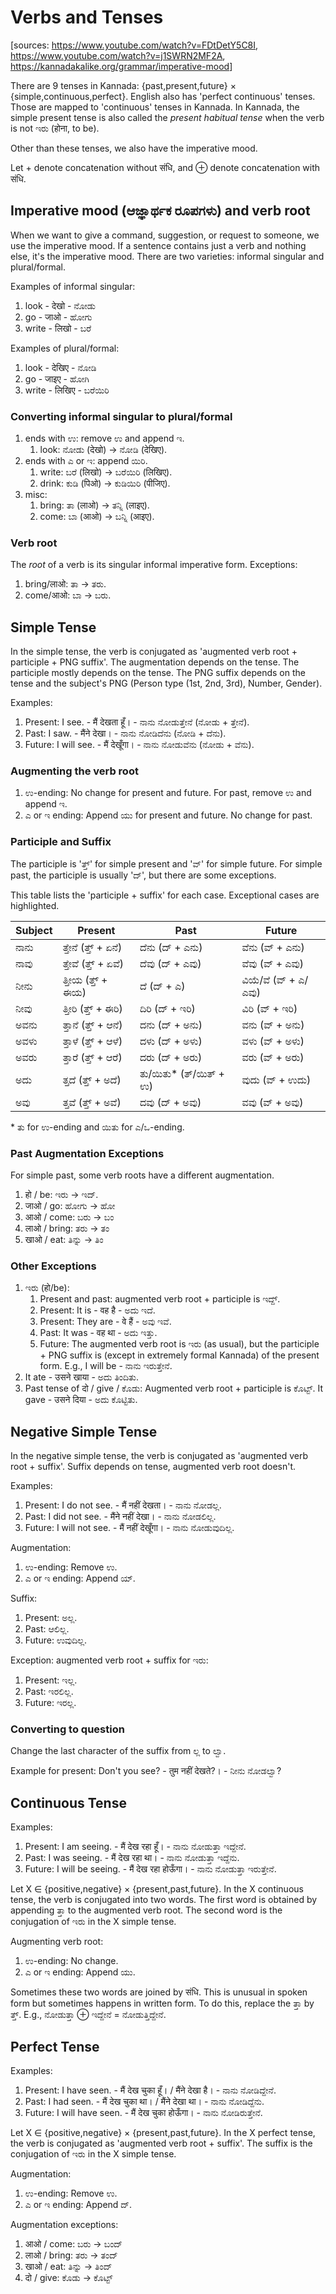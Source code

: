 # Verbs and Tenses

[sources: <https://www.youtube.com/watch?v=FDtDetY5C8I>, <https://www.youtube.com/watch?v=j1SWRN2MF2A>, <https://kannadakalike.org/grammar/imperative-mood>]

There are 9 tenses in Kannada: {past,present,future} × {simple,continuous,perfect}.
English also has 'perfect continuous' tenses. Those are mapped to 'continuous' tenses in Kannada. In Kannada, the simple present tense is also called the <em>present habitual tense</em> when the verb is not ಇರು (होना, to be).

Other than these tenses, we also have the imperative mood.

Let + denote concatenation without संधि, and ⊕ denote concatenation with संधि.

## Imperative mood (ಆಜ್ಞಾರ್ಥಕ ರೂಪಗಳು) and verb root

When we want to give a command, suggestion, or request to someone, we use the imperative mood. If a sentence contains just a verb and nothing else, it's the imperative mood. There are two varieties: informal singular and plural/formal.

Examples of informal singular:

1.  look - देखो - ನೋಡು
2.  go - जाओ - ಹೋಗು
3.  write - लिखो - ಬರೆ

Examples of plural/formal:

1.  look - देखिए - ನೋಡಿ
2.  go - जाइए - ಹೋಗಿ
3.  write - लिखिए - ಬರೆಯಿರಿ

### Converting informal singular to plural/formal

1.  ends with ಉ: remove ಉ and append ಇ.
    1.  look: ನೋಡು (देखो) → ನೋಡಿ (देखिए).
2.  ends with ಎ or ಇ: append ಯಿರಿ.
    1.  write: ಬರೆ (लिखो) → ಬರೆಯಿರಿ (लिखिए).
    2.  drink: ಕುಡಿ (पिओ) → ಕುಡಿಯಿರಿ (पीजिए).
3.  misc:
    1.  bring: ತಾ (लाओ) → ತನ್ನಿ (लाइए).
    2.  come: ಬಾ (आओ) → ಬನ್ನಿ (आइए).

### Verb root

The <em>root</em> of a verb is its singular informal imperative form.
Exceptions:

1.  bring/लाओ: ತಾ → ತರು.
2.  come/आओ: ಬಾ → ಬರು.

## Simple Tense

In the simple tense, the verb is conjugated as 'augmented verb root + participle + PNG suffix'. The augmentation depends on the tense. The participle mostly depends on the tense. The PNG suffix depends on the tense and the subject's PNG (Person type (1st, 2nd, 3rd), Number, Gender).

Examples:

1.  Present: I see. - मैं देखता हूँ। - ನಾನು ನೋಡುತ್ತೇನೆ (ನೋಡು + ತ್ತೇನೆ).
2.  Past: I saw. - मैंने देखा। - ನಾನು ನೋಡಿದೆನು (ನೋಡಿ + ದೆನು).
3.  Future: I will see. - मैं देखूँगा। - ನಾನು ನೋಡುವೆನು (ನೋಡು + ವೆನು).

### Augmenting the verb root

1.  ಉ-ending: No change for present and future. For past, remove ಉ and append ಇ.
2.  ಎ or ಇ ending: Append ಯು for present and future. No change for past.

### Participle and Suffix

The participle is 'ತ್ತ್' for simple present and 'ವ್' for simple future.
For simple past, the participle is usually 'ದ್', but there are some exceptions.

This table lists the 'participle + suffix' for each case.
Exceptional cases are highlighted.

<table>
<thead>
<tr><th>Subject</th><th>Present</th><th>Past</th><th>Future</th></tr>
</thead>
<tbody>
<tr><td>ನಾನು</td><td>ತ್ತೇನೆ (ತ್ತ್ + ಏನೆ)</td><td>ದೆನು (ದ್ + ಎನು)</td><td>ವೆನು (ವ್ + ಎನು)</td></tr>
<tr><td>ನಾವು</td><td>ತ್ತೇವೆ (ತ್ತ್ + ಏವೆ)</td><td>ದೆವು (ದ್ + ಎವು)</td><td>ವೆವು (ವ್ + ಎವು)</td></tr>
<tr><td>ನೀನು</td><td>ತ್ತೀಯ (ತ್ತ್ + ಈಯ)</td><td>ದೆ (ದ್ + ಎ)</td><td>ವಿಯೆ/ವೆ (ವ್ + ಎ/ಎವು)</td></tr>
<tr><td>ನೀವು</td><td>ತ್ತೀರಿ (ತ್ತ್ + ಈರಿ)</td><td>ದಿರಿ (ದ್ + ಇರಿ)</td><td>ವಿರಿ (ವ್ + ಇರಿ)</td></tr>
<tr><td>ಅವನು</td><td>ತ್ತಾನೆ (ತ್ತ್ + ಆನೆ)</td><td>ದನು (ದ್ + ಅನು)</td><td>ವನು (ವ್ + ಅನು)</td></tr>
<tr><td>ಅವಳು</td><td>ತ್ತಾಳೆ (ತ್ತ್ + ಆಳೆ)</td><td>ದಳು (ದ್ + ಅಳು)</td><td>ವಳು (ವ್ + ಅಳು)</td></tr>
<tr><td>ಅವರು</td><td>ತ್ತಾರೆ (ತ್ತ್ + ಆರೆ)</td><td>ದರು (ದ್ + ಅರು)</td><td>ವರು (ವ್ + ಅರು)</td></tr>
<tr><td>ಅದು</td><td>ತ್ತದೆ (ತ್ತ್ + ಅದೆ)</td><td class="warning">ತು/ಯಿತು* (ತ್/ಯಿತ್ + ಉ)</td><td>ವುದು (ವ್ + ಉದು)</td></tr>
<tr><td>ಅವು</td><td>ತ್ತವೆ (ತ್ತ್ + ಅವೆ)</td><td>ದವು (ದ್ + ಅವು)</td><td>ವವು (ವ್ + ಅವು)</td></tr>
</tbody>
</table>

\* ತು for ಉ-ending and ಯಿತು for ಎ/ಒ-ending.

### Past Augmentation Exceptions

For simple past, some verb roots have a different augmentation.

1.  हो / be: ಇರು → ಇದ್.
2.  जाओ / go: ಹೋಗು → ಹೋ
3.  आओ / come: ಬರು → ಬಂ
4.  लाओ / bring: ತರು → ತಂ
5.  खाओ / eat: ತಿನ್ನು → ತಿಂ

### Other Exceptions

1.  ಇರು (हो/be):
    1.  Present and past: augmented verb root + participle is ಇದ್ದ್.
    2.  Present: It is - वह है - ಅದು ಇದೆ.
    3.  Present: They are - वे हैं - ಅವು ಇವೆ.
    4.  Past: It was - वह था - ಅದು ಇತ್ತು.
    5.  Future: The augmented verb root is ಇರು (as usual), but the participle + PNG suffix is (except in extremely formal Kannada) of the present form. E.g., I will be - ನಾನು ಇರುತ್ತೇನೆ.
2.  It ate - उसने खाया - ಅದು ತಿಂದಿತು.
3.  Past tense of दो / give / ಕೊಡು: Augmented verb root + participle is ಕೊಟ್ಟ್.
    It gave - उसने दिया - ಅದು ಕೊಟ್ಟಿತು.

## Negative Simple Tense

In the negative simple tense, the verb is conjugated as 'augmented verb root + suffix'. Suffix depends on tense, augmented verb root doesn't.

Examples:

1.  Present: I do not see. - मैं नहीं देखता। - ನಾನು ನೋಡಲ್ಲ.
2.  Past: I did not see. - मैंने नहीं देखा। - ನಾನು ನೋಡಲಿಲ್ಲ.
3.  Future: I will not see. - मैं नहीं देखूँगा। - ನಾನು ನೋಡುವುದಿಲ್ಲ.

Augmentation:

1.  ಉ-ending: Remove ಉ.
2.  ಎ or ಇ ending: Append ಯ್.

Suffix:

1.  Present: ಅಲ್ಲ.
2.  Past: ಆಲಿಲ್ಲ.
3.  Future: ಉವುದಿಲ್ಲ.

Exception: augmented verb root + suffix for ಇರು:

1.  Present: ಇಲ್ಲ.
2.  Past: ಇರಲಿಲ್ಲ.
3.  Future: ಇರಲ್ಲ.

### Converting to question

Change the last character of the suffix from ಲ್ಲ to ಲ್ವಾ.

Example for present: Don't you see? - तुम नहीं देखते?। - ನೀನು ನೋಡಲ್ವಾ?

## Continuous Tense

Examples:

1.  Present: I am seeing. - मैं देख रहा हूँ। - ನಾನು ನೋಡುತ್ತಾ ಇದ್ದೇನೆ.
2.  Past: I was seeing. - मैं देख रहा था। - ನಾನು ನೋಡುತ್ತಾ ಇದ್ದೆನು.
3.  Future: I will be seeing. - मैं देख रहा होऊँगा। - ನಾನು ನೋಡುತ್ತಾ ಇರುತ್ತೇನೆ.

Let X ∈ {positive,negative} × {present,past,future}. In the X continuous tense, the verb is conjugated into two words.
The first word is obtained by appending ತ್ತಾ to the augmented verb root.
The second word is the conjugation of ಇರು in the X simple tense.

Augmenting verb root:

1.  ಉ-ending: No change.
2.  ಎ or ಇ ending: Append ಯು.

Sometimes these two words are joined by संधि. This is unusual in spoken form but sometimes happens in written form. To do this, replace the ತ್ತಾ by ತ್ತ್. E.g., ನೋಡುತ್ತಾ ⊕ ಇದ್ದೇನೆ = ನೋಡುತ್ತಿದ್ದೇನೆ.

## Perfect Tense

Examples:

1.  Present: I have seen. - मैं देख चुका हूँ। / मैंने देखा है। - ನಾನು ನೋಡಿದ್ದೇನೆ.
2.  Past: I had seen. - मैं देख चुका था। / मैंने देखा था। - ನಾನು ನೋಡಿದ್ದೆನು.
3.  Future: I will have seen. - मैं देख चुका होऊँगा। - ನಾನು ನೋಡಿರುತ್ತೇನೆ.

Let X ∈ {positive,negative} × {present,past,future}. In the X perfect tense, the verb is conjugated as 'augmented verb root + suffix'. The suffix is the conjugation of ಇರು in the X simple tense.

Augmentation:

1.  ಉ-ending: Remove ಉ.
2.  ಎ or ಇ ending: Append ದ್.

Augmentation exceptions:

1.  आओ / come: ಬರು → ಬಂದ್
2.  लाओ / bring: ತರು → ತಂದ್
3.  खाओ / eat: ತಿನ್ನು → ತಿಂದ್
4.  दो / give: ಕೊಡು → ಕೊಟ್ಟ್

<script type="module" src="https://sharmaeklavya2.github.io/trin/trinUI.js?init=true&addCss=true"></script>
